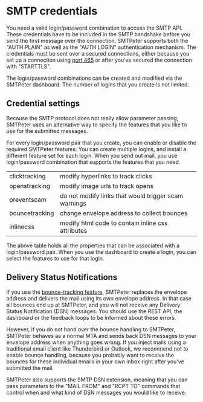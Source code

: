 # SMTP credentials

You need a valid login/password combination to access the SMTP API.
These credentials have to be included in the SMTP handshake before
you send the first message over the connection. SMTPeter supports both
the "AUTH PLAIN" as well as the "AUTH LOGIN" authentication mechanism.
The credentials must be sent over a secured connections, either
because you set up a connection using [port 465](smtp-ports) or
after you've secured the connection with "STARTTLS".

The login/password combinations can be created and modified via
the SMTPeter dashboard. The number of logins that you create is not
limited.


## Credential settings

Because the SMTP protocol does not really allow parameter passing,
SMTPeter uses an alternative way to specify the features that you like
to use for the submitted messages.

For every login/password pair that you create, you can enable or disable
the required SMTPeter features. You can create multiple logins, and
install a different feature set for each login. When you send out mail,
you use login/password combination that supports the features that 
you need.

<table>
    <tr>
        <td>clicktracking</td>
        <td>modify hyperlinks to track clicks</td>
    </tr>
    <tr>
        <td>openstracking</td>
        <td>modify image urls to track opens</td>
    </tr>
    <tr>
        <td>preventscam</td>
        <td>do not modify links that would trigger scam warnings</td>
    </tr>
    <tr>
        <td>bouncetracking</td>
        <td>change envelope address to collect bounces</td>
    </tr>
    <tr>
        <td>inlinecss</td>
        <td>modify html code to contain inline css attributes</td>
    </tr>
</table>

The above table holds all the properties that can be associated with a
login/password pair. When you use the dashboard to create a login, you
can select the features to use for that login.


## Delivery Status Notifications

If you use the [bounce-tracking feature](bounce-handling), SMTPeter
replaces the envelope address and delivers the mail using its own 
envelope address. In that case all bounces end up at SMTPeter, and you 
will not receive any Delivery Status Notification (DSN) messages. You 
should use the REST API, the dashboard or the feedback loops to be 
informed about these errors.

However, if you do not hand over the bounce handling to SMTPeter, 
SMTPeter behaves as a normal MTA and sends back DSN messages to your
envelope address when anything goes wrong. If you inject mails using
a traditional email client like Thunderbird or Outlook, we recommend
not to enable bounce handling, because you probably want to receive
the bounces for these individual emails in your own inbox right after
you've submitted the mail.

SMTPeter also supports the SMTP DSN extension, meaning that you can
pass parameters to the "MAIL FROM" and "RCPT TO" commands that control
when and what kind of DSN messages you would like to receive.
